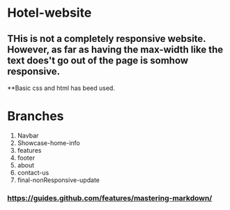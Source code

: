 # Hotel-website
## THis is not a completely responsive website. However, as far as having the max-width like the text does't go out of the page is somhow responsive.
**Basic css and html has beed used.
# Branches
1. Navbar
1. Showcase-home-info
1. features
1. footer
1. about
1. contact-us
1. final-nonResponsive-update
### https://guides.github.com/features/mastering-markdown/
